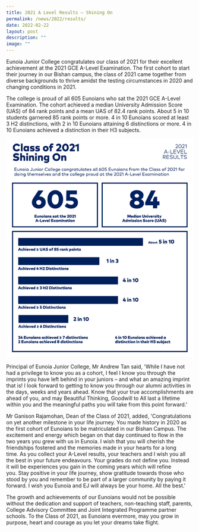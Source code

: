 ```yaml
---
title: 2021 A Level Results – Shining On
permalink: /news/2022/results/
date: 2022-02-22
layout: post
description: ""
image: ""
---
```

Eunoia Junior College congratulates our class of 2021 for their excellent achievement at the 2021 GCE A-Level Examination. The first cohort to start their journey in our Bishan campus, the class of 2021 came together from diverse backgrounds to thrive amidst the testing circumstances in 2020 and changing conditions in 2021.

The college is proud of all 605 Eunoians who sat the 2021 GCE A-Level Examination. The cohort achieved a median University Admission Score (UAS) of 84 rank points and a mean UAS of 82.4 rank points. About 5 in 10 students garnered 85 rank points or more. 4 in 10 Eunoians scored at least 3 H2 distinctions, with 2 in 10 Eunoians attaining 6 distinctions or more. 4 in 10 Eunoians achieved a distinction in their H3 subjects.

![](/images/Events/2021-Results.png)

Principal of Eunoia Junior College, Mr Andrew Tan said, 'While I have not had a privilege to know you as a cohort, I feel I know you through the imprints you have left behind in your juniors – and what an amazing imprint that is! I look forward to getting to know you through our alumni activities in the days, weeks and years ahead. Know that your true accomplishments are ahead of you, and may Beautiful Thinking, Goodwill to All last a lifetime within you and the meaningful paths you will take from this point forward.'

Mr Ganison Rajamohan, Dean of the Class of 2021, added, 'Congratulations on yet another milestone in your life journey. You made history in 2020 as the first cohort of Eunoians to be matriculated in our Bishan Campus. The excitement and energy which began on that day continued to flow in the two years you grew with us in Eunoia. I wish that you will cherish the friendships fostered and the memories made in your hearts for a long time. As you collect your A-Level results, your teachers and I wish you all the best in your future endeavours. Your grades do not define you. Instead it will be experiences you gain in the coming years which will refine you. Stay positive in your life journey, show gratitude towards those who stood by you and remember to be part of a larger community by paying it forward. I wish you Eunoia and EJ will always be your home. All the best.'

The growth and achievements of our Eunoians would not be possible without the dedication and support of teachers, non-teaching staff, parents, College Advisory Committee and Joint Integrated Programme partner schools. To the Class of 2021, as Eunoians evermore, may you grow in purpose, heart and courage as you let your dreams take flight.
